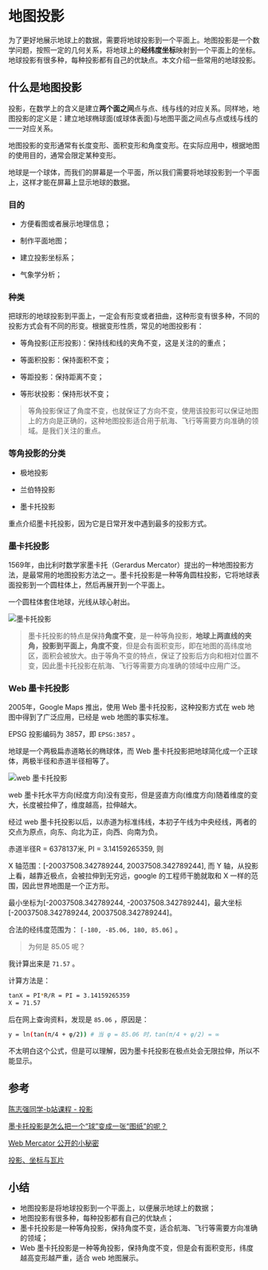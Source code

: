 # 地图投影

为了更好地展示地球上的数据，需要将地球投影到一个平面上。地图投影是一个数学问题，按照一定的几何关系，将地球上的**经纬度坐标**映射到一个平面上的坐标。地球投影有很多种，每种投影都有自己的优缺点。本文介绍一些常用的地球投影。

## 什么是地图投影

投影，在数学上的含义是建立**两个面之间**点与点、线与线的对应关系。同样地，地图投影的定义是：建立地球椭球面(或球体表面)与地图平面之间点与点或线与线的一一对应关系。

地图投影的变形通常有长度变形、面积变形和角度变形。在实际应用中，根据地图的使用目的，通常会限定某种变形。

地球是一个球体，而我们的屏幕是一个平面，所以我们需要将地球投影到一个平面上，这样才能在屏幕上显示地球的数据。

### 目的

* 方便看图或者展示地理信息；

* 制作平面地图；

* 建立投影坐标系；

* 气象学分析；

### 种类

把球形的地球投影到平面上，一定会有形变或者扭曲，这种形变有很多种，不同的投影方式会有不同的形变。根据变形性质，常见的地图投影有：

* 等角投影(正形投影)：保持线和线的夹角不变，这是关注的的重点；

* 等面积投影：保持面积不变；

* 等距投影：保持距离不变；

* 等形状投影：保持形状不变；

> 等角投影保证了角度不变，也就保证了方向不变，使用该投影可以保证地图上的方向是正确的，这种地图投影适合用于航海、飞行等需要方向准确的领域。是我们关注的重点。

### 等角投影的分类

* 极地投影

* 兰伯特投影

* 墨卡托投影

重点介绍墨卡托投影，因为它是日常开发中遇到最多的投影方式。

### 墨卡托投影

1569年，由比利时数学家墨卡托（Gerardus Mercator）提出的一种地图投影方法，是最常用的地图投影方法之一。墨卡托投影是一种等角圆柱投影，它将地球表面投影到一个圆柱体上，然后再展开到一个平面上。

一个圆柱体套住地球，光线从球心射出。

![墨卡托投影](https://cdn.jsdelivr.net/npm/zqj-pics/web-gis/simple-cylindrical-projection-earth-map-globe-mercator.webp)

> 墨卡托投影的特点是保持**角度不变**，是一种等角投影，**地球上两直线的夹角，投影到平面上，角度不变**，但是会有面积变形，即在地图的高纬度地区，面积会被放大。由于等角不变的特点，保证了投影后方向和相对位置不变，因此墨卡托投影在航海、飞行等需要方向准确的领域中应用广泛。

### Web 墨卡托投影

2005年，Google Maps 推出，使用 Web 墨卡托投影，这种投影方式在 web 地图中得到了广泛应用，已经是 web 地图的事实标准。

EPSG 投影编码为 3857，即 `EPSG:3857` 。

地球是一个两极扁赤道略长的椭球体，而 Web 墨卡托投影把地球简化成一个正球体，两极半径和赤道半径相等了。

![web 墨卡托投影](https://cdn.jsdelivr.net/npm/zqj-pics/web-gis/Globe-Earth-land-distortion-projection-Mercator-latitudes.webp)

web 墨卡托水平方向(经度方向)没有变形，但是竖直方向(维度方向)随着维度的变大，长度被拉伸了，维度越高，拉伸越大。

经过 web 墨卡托投影以后，以赤道为标准纬线，本初子午线为中央经线，两者的交点为原点，向东、向北为正，向西、向南为负。

赤道半径R = 6378137米, PI = 3.14159265359, 则

X 轴范围：[-20037508.342789244, 20037508.342789244], 而 Y 轴，从投影上看，越靠近极点，会被拉伸到无穷远，google 的工程师干脆就取和 X 一样的范围，因此世界地图是一个正方形。

最小坐标为[-20037508.342789244, -20037508.342789244]，最大坐标 [-20037508.342789244, 20037508.342789244]。

合法的经纬度范围为： `[-180, -85.06, 180, 85.06]` 。

> 为何是 85.05 呢？

我计算出来是 `71.57` 。

计算方法是：

```bash
tanX = PI*R/R = PI = 3.14159265359
X = 71.57
```

后在网上查询资料，发现是 `85.06` ，原因是：

```bash
y = ln(tan(π/4 + φ/2)) # 当 φ = 85.06 时，tan(π/4 + φ/2) = ∞
```

不太明白这个公式，但是可以理解，因为墨卡托投影在极点处会无限拉伸，所以不能显示。

## 参考

[陈志强同学-b站课程 - 投影](https://www.bilibili.com/video/BV153411G7WL/?spm_id_from=333.999.0.0&vd_source=9bbf149e26315d2edf55b034712e09d6)

[墨卡托投影是怎么把一个“球”变成一张“图纸”的呢？](https://www.bilibili.com/video/BV1y14y1L7Tf/?spm_id_from=autoNext&vd_source=9bbf149e26315d2edf55b034712e09d6)

[Web Mercator 公开的小秘密](https://blog.csdn.net/kikitamoon/article/details/46124935)

[投影、坐标与瓦片](https://engineering.caiyunapp.com/posts/proj-coord-tile/)

## 小结

* 地图投影是将地球投影到一个平面上，以便展示地球上的数据；
* 地图投影有很多种，每种投影都有自己的优缺点；
* 墨卡托投影是一种等角投影，保持角度不变，适合航海、飞行等需要方向准确的领域；
* Web 墨卡托投影是一种等角投影，保持角度不变，但是会有面积变形，纬度越高变形越严重，适合 web 地图展示。
